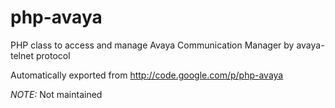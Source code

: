 # php-avaya
PHP class to access and manage Avaya Communication Manager by avaya-telnet protocol

Automatically exported from http://code.google.com/p/php-avaya

*NOTE:* Not maintained

